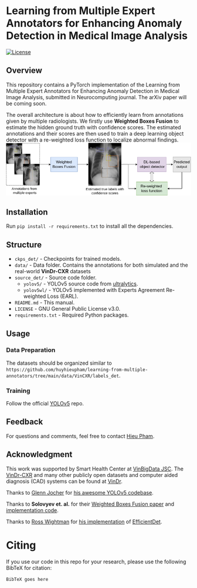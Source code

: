 # Learning from Multiple Expert Annotators for Enhancing Anomaly Detection in Medical Image Analysis

[![License](https://img.shields.io/github/license/huyhieupham/learning-from-multiple-annotators?logo=GNU%20v3)](https://www.gnu.org/licenses/gpl-3.0.en.html)


## Overview

This repository contains a PyTorch implementation of the Learning from Multiple Expert Annotators for Enhancing Anomaly Detection in Medical Image Analysis, submitted in Neurocomputing journal. The arXiv paper will be coming soon.

The overall architecture is about how to efficiently learn from annotations given by multiple radiologists. We firstly use **Weighted Boxes Fusion** to estimate the hidden ground truth with confidence scores. The estimated annotations and their scores are then used to train a deep learning object detector with a re-weighted loss function to localize
abnormal findings.   
![](.github/main_diagram.png)
## Installation

Run ```pip install -r requirements.txt``` to install all the dependencies.

## Structure

* `ckps_det/` - Checkpoints for trained models.
* `data/` - Data folder. Contains the annotations for both simulated and the real-world **VinDr-CXR** datasets
* `source_det/` - Source code folder.
  * `yolov5/` - YOLOv5 source code from [ultralytics](https://github.com/ultralytics/yolov5).
  * `yolov5wl/` - YOLOv5 implemented with Experts Agreement Re-weighted Loss (EARL).
* `README.md` - This manual.
* `LICENSE` - GNU General Public License v3.0.
* `requirements.txt` - Required Python packages.

## Usage

### Data Preparation
The datasets should be organized similar to 
`https://github.com/huyhieupham/learning-from-multiple-annotators/tree/main/data/VinCXR/labels_det`.

### Training
Follow the official [YOLOv5](https://github.com/ultralytics/yolov5) repo.

## Feedback

For questions and comments, feel free to contact [Hieu Pham](mailto:hieuhuy01@gmail.com).

## Acknowledgment
This work was supported by Smart Health Center at [VinBigData JSC](https://vinbigdata.org/). The [VinDr-CXR](https://vindr.ai/datasets/cxr) and many other publicly open datasets and computer aided diagnosis (CAD) systems can be found at [VinDr](https://vindr.ai/).    

Thanks to [Glenn Jocher](https://github.com/glenn-jocher) for [his awesome YOLOv5 codebase](https://github.com/ultralytics/yolov5).

Thanks to **Solovyev et. al.** for their [Weighted Boxes Fusion paper](https://arxiv.org/abs/1910.13302) and [implementation code](https://github.com/ZFTurbo/Weighted-Boxes-Fusion).

Thanks to [Ross Wightman](https://github.com/rwightman) for [his implementation](https://github.com/rwightman/efficientdet-pytorch) of [EfficientDet](https://openaccess.thecvf.com/content_CVPR_2020/html/Tan_EfficientDet_Scalable_and_Efficient_Object_Detection_CVPR_2020_paper.html).

# Citing
If you use our code in this repo for your research, please use the following BibTeX for citation:

```
BibTeX goes here

```
